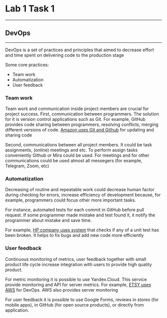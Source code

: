 # Lab 1 Task 1

---

## DevOps

---

DevOps is a set of practices and principles
that aimed to decrease effort and time spent on
delivering code to the production stage

Some core practices:

- Team work
- Automatization
- User feedback

### Team work

Team work and communication inside project members are crucial
for project success. First, communication between programmers.
The solution for it is version control applications such as Git.
For example, GitHub provides code sharing between programmers,
resolving conflicts, merging different versions of code.
[Amazon uses Git and Github](https://www.edureka.co/blog/companies-using-devops/#amazon)
for updating and sharing code

Second, communications between all project members.
It could be task assignments, (online) meetings and etc.
To perform assign tasks conveniently Github or Mira could be used.
For meetings and for other communications could be used almost
all messegers (for example, Telegram, Zoom, etc)

### Automatization

Decreasing of routine and repeatable work could decrease human factor
during checking for errors, increase efficiency of development
because, for example, programmers could focus other more important tasks.

For instance, automated tests for each commit in GitHub before pull request.
If some programmer made mistake and test found it,
it notify the programmer about mistake and save time.

For example, [HP company uses system](https://www.edureka.co/blog/companies-using-devops/#hp)
that checks if any of a unit test has been broken.
It helps to fix bugs and add new code more efficiently

### User feedback

Continuous monitoring of metrics, user feedback together with small product
life cycle increase integration with users to provide high quality product.

For metric monitoring it is possible to use Yandex.Cloud.
This service provide
monitoring and API for server metrics.
For example, [ETSY uses AWS](https://www.edureka.co/blog/companies-using-devops/#etsy)
for DevOps. AWS also provides server monitoring

For user feedback it is possible to use Google Forms,
reviews in stores (for mobile apps),
in GitHub (for open source products),
or directly from application.
